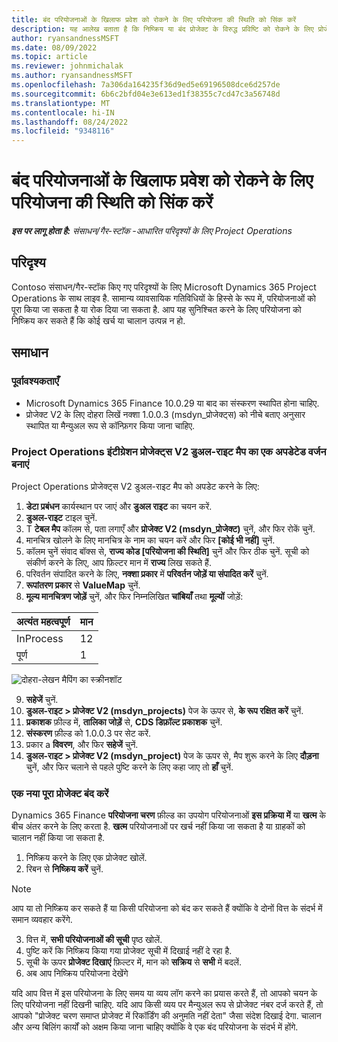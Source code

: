 ```yaml
---
title: बंद परियोजनाओं के खिलाफ प्रवेश को रोकने के लिए परियोजना की स्थिति को सिंक करें
description: यह आलेख बताता है कि निष्क्रिय या बंद प्रोजेक्ट के विरुद्ध प्रविष्टि को रोकने के लिए प्रोजेक्ट स्थिति को कैसे सिंक किया जाए.
author: ryansandnessMSFT
ms.date: 08/09/2022
ms.topic: article
ms.reviewer: johnmichalak
ms.author: ryansandnessMSFT
ms.openlocfilehash: 7a306da164235f36d9ed5e69196508dce6d257de
ms.sourcegitcommit: 6b6c2bfd04e3e613ed1f38355c7cd47c3a56748d
ms.translationtype: MT
ms.contentlocale: hi-IN
ms.lasthandoff: 08/24/2022
ms.locfileid: "9348116"
---
```

# <a name="sync-project-status-to-prevent-entry-against-closed-projects"></a>बंद परियोजनाओं के खिलाफ प्रवेश को रोकने के लिए परियोजना की स्थिति को सिंक करें

_**इस पर लागू होता है:** संसाधन/गैर-स्टॉक -आधारित परिदृश्यों के लिए Project Operations_

## <a name="scenario"></a>परिदृश्य

Contoso संसाधन/गैर-स्टॉक किए गए परिदृश्यों के लिए Microsoft Dynamics 365 Project Operations के साथ लाइव है. सामान्य व्यावसायिक गतिविधियों के हिस्से के रूप में, परियोजनाओं को पूरा किया जा सकता है या रोक दिया जा सकता है. आप यह सुनिश्चित करने के लिए परियोजना को निष्क्रिय कर सकते हैं कि कोई खर्च या चालान उत्पन्न न हो.

## <a name="solution"></a>समाधान

### <a name="prerequisites"></a>पूर्वावश्यकताएँ

-   Microsoft Dynamics 365 Finance 10.0.29 या बाद का संस्करण स्थापित होना चाहिए.
-   प्रोजेक्ट V2 के लिए दोहरा लिखें नक्शा 1.0.0.3 (msdyn\_प्रोजेक्ट्स) को नीचे बताए अनुसार स्थापित या मैन्युअल रूप से कॉन्फ़िगर किया जाना चाहिए.

### <a name="create-an-updated-version-of-the-project-operations-integration-projects-v2-dual-write-map"></a>Project Operations इंटीग्रेशन प्रोजेक्ट्स V2 डुअल-राइट मैप का एक अपडेटेड वर्जन बनाएं

Project Operations प्रोजेक्ट्स V2 डुअल-राइट मैप को अपडेट करने के लिए:

1. **डेटा प्रबंधन** कार्यस्थान पर जाएं और **डुअल राइट** का चयन करें.
2. **डुअल-राइट** टाइल चुनें.
3. T **टेबल मैप** कॉलम से, पता लगाएँ और **प्रोजेक्ट V2 (msdyn\_प्रोजेक्ट)** चुनें, और फिर रोकें चुनें.
4. मानचित्र खोलने के लिए मानचित्र के नाम का चयन करें और फिर **[कोई भी नहीं]** चुनें.
5. कॉलम चुनें संवाद बॉक्स से, **राज्य कोड \[परियोजना की स्थिति\]** चुनें और फिर ठीक चुनें. सूची को संकीर्ण करने के लिए, आप फ़िल्टर मान में **राज्य** लिख सकते हैं.
6.  परिवर्तन संपादित करने के लिए, **नक्शा प्रकार** में **परिवर्तन जोड़ें या संपादित करें** चुनें.
7.  **रूपांतरण प्रकार** से **ValueMap** चुनें.
8.  **मूल्य मानचित्रण जोड़ें** चुनें, और फिर निम्नलिखित **चांबियाँ** तथा **मूल्यों** जोड़ें:

   अत्‍यंत महत्वपूर्ण       | मान 
   ----------|-------
   InProcess | 12     
   पूर्ण | 1     

![दोहरा-लेखन मैपिंग का स्क्रीनशॉट](media/projectstage-dw-mapping.png)

9. **सहेजें** चुनें.
10. **डुअल-राइट > प्रोजेक्ट V2 (msdyn_projects)** पेज के ऊपर से, **के रूप रक्षित करें** चुनें.
11. **प्रकाशक** फ़ील्ड में, **तालिका जोड़ें** से, **CDS डिफ़ॉल्ट प्रकाशक** चुनें.
12. **संस्करण** फ़ील्ड को 1.0.0.3 पर सेट करें.
13. प्रकार a **विवरण**, और फिर **सहेजें** चुनें.
14. **डुअल-राइट > प्रोजेक्ट V2 (msdyn_project)** पेज के ऊपर से, मैप शुरू करने के लिए **दौड़ना** चुनें, और फिर चलाने से पहले पुष्टि करने के लिए कहा जाए तो **हाँ** चुनें. 

### <a name="close-a-newly-completed-project"></a>एक नया पूरा प्रोजेक्ट बंद करें

Dynamics 365 Finance **परियोजना चरण** फ़ील्ड का उपयोग परियोजनाओं **इस प्रक्रिया में** या **खत्म** के बीच अंतर करने के लिए करता है. **खत्म** परियोजनाओं पर खर्च नहीं किया जा सकता है या ग्राहकों को चालान नहीं किया जा सकता है.

1. निष्क्रिय करने के लिए एक प्रोजेक्ट खोलें.
2. रिबन से **निष्क्रिय करें** चुनें.

> [!NOTE]
> आप या तो निष्क्रिय कर सकते हैं या किसी परियोजना को बंद कर सकते हैं क्योंकि वे दोनों वित्त के संदर्भ में समान व्यवहार करेंगे.

3. वित्त में, **सभी परियोजनाओं की सूची** पृष्ठ खोलें.
4. पुष्टि करें कि निष्क्रिय किया गया प्रोजेक्ट सूची में दिखाई नहीं दे रहा है.
5. सूची के ऊपर **प्रोजेक्ट दिखाएं** फ़िल्टर में, मान को **सक्रिय** से **सभी** में बदलें.
6. अब आप निष्क्रिय परियोजना देखेंगे

यदि आप वित्त में इस परियोजना के लिए समय या व्यय लॉग करने का प्रयास करते हैं, तो आपको चयन के लिए परियोजना नहीं दिखनी चाहिए. यदि आप किसी व्यय पर मैन्युअल रूप से प्रोजेक्ट नंबर दर्ज करते हैं, तो आपको "प्रोजेक्ट चरण समाप्त प्रोजेक्ट में रिकॉर्डिंग की अनुमति नहीं देता" जैसा संदेश दिखाई देगा. चालान और अन्य बिलिंग कार्यों को अक्षम किया जाना चाहिए क्योंकि वे एक बंद परियोजना के संदर्भ में होंगे.

